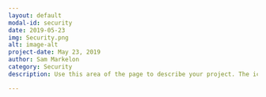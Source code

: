 ```yaml
---
layout: default
modal-id: security
date: 2019-05-23
img: Security.png
alt: image-alt
project-date: May 23, 2019
author: Sam Markelon
category: Security
description: Use this area of the page to describe your project. The icon above is part of a free icon set by <a href="https://sellfy.com/p/8Q9P/jV3VZ/">Flat Icons</a>. On their website, you can download their free set with 16 icons, or you can purchase the entire set with 146 icons for only $12!

---
```


